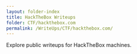 ```yaml
---
layout: folder-index
title: HackTheBox Writeups
folder: CTF/hackthebox.com
permalink: /WriteUps/CTF/hackthebox.com/
---
```


Explore public writeups for HackTheBox machines.

